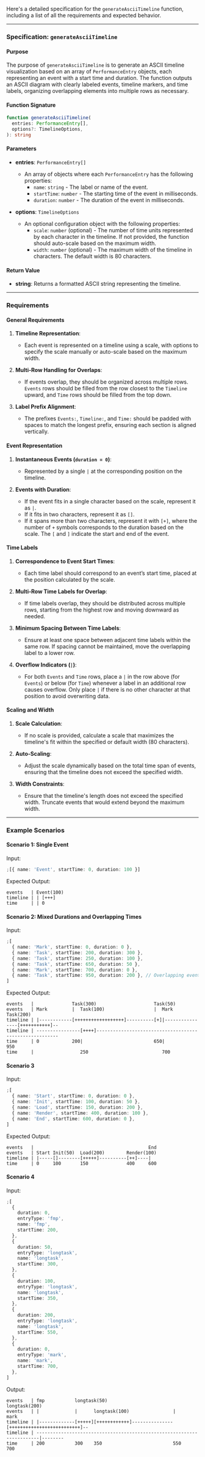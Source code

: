 Here's a detailed specification for the `generateAsciiTimeline` function, including a list of all the requirements and expected behavior.

---

### Specification: `generateAsciiTimeline`

#### Purpose

The purpose of `generateAsciiTimeline` is to generate an ASCII timeline visualization based on an array of `PerformanceEntry` objects, each representing an event with a start time and duration. The function outputs an ASCII diagram with clearly labeled events, timeline markers, and time labels, organizing overlapping elements into multiple rows as necessary.

#### Function Signature

```typescript
function generateAsciiTimeline(
  entries: PerformanceEntry[],
  options?: TimelineOptions,
): string
```

#### Parameters

- **entries**: `PerformanceEntry[]`

  - An array of objects where each `PerformanceEntry` has the following properties:
    - `name`: `string` - The label or name of the event.
    - `startTime`: `number` - The starting time of the event in milliseconds.
    - `duration`: `number` - The duration of the event in milliseconds.

- **options**: `TimelineOptions`
  - An optional configuration object with the following properties:
    - `scale`: `number` (optional) - The number of time units represented by each character in the timeline. If not provided, the function should auto-scale based on the maximum width.
    - `width`: `number` (optional) - The maximum width of the timeline in characters. The default width is 80 characters.

#### Return Value

- **string**: Returns a formatted ASCII string representing the timeline.

---

### Requirements

#### General Requirements

1. **Timeline Representation**:

   - Each event is represented on a timeline using a scale, with options to specify the scale manually or auto-scale based on the maximum width.

2. **Multi-Row Handling for Overlaps**:

   - If events overlap, they should be organized across multiple rows. `Events` rows should be filled from the row closest to the `Timeline` upward, and `Time` rows should be filled from the top down.

3. **Label Prefix Alignment**:
   - The prefixes `Events:`, `Timeline:`, and `Time:` should be padded with spaces to match the longest prefix, ensuring each section is aligned vertically.

#### Event Representation

1. **Instantaneous Events (`duration = 0`)**:

   - Represented by a single `|` at the corresponding position on the timeline.

2. **Events with Duration**:
   - If the event fits in a single character based on the scale, represent it as `|`.
   - If it fits in two characters, represent it as `[]`.
   - If it spans more than two characters, represent it with `[+]`, where the number of `+` symbols corresponds to the duration based on the scale. The `[` and `]` indicate the start and end of the event.

#### Time Labels

1. **Correspondence to Event Start Times**:

   - Each time label should correspond to an event’s start time, placed at the position calculated by the scale.

2. **Multi-Row Time Labels for Overlap**:

   - If time labels overlap, they should be distributed across multiple rows, starting from the highest row and moving downward as needed.

3. **Minimum Spacing Between Time Labels**:

   - Ensure at least one space between adjacent time labels within the same row. If spacing cannot be maintained, move the overlapping label to a lower row.

4. **Overflow Indicators (`|`)**:
   - For both `Events` and `Time` rows, place a `|` in the row above (for `Events`) or below (for `Time`) whenever a label in an additional row causes overflow. Only place `|` if there is no other character at that position to avoid overwriting data.

#### Scaling and Width

1. **Scale Calculation**:

   - If no scale is provided, calculate a scale that maximizes the timeline's fit within the specified or default width (80 characters).

2. **Auto-Scaling**:

   - Adjust the scale dynamically based on the total time span of events, ensuring that the timeline does not exceed the specified width.

3. **Width Constraints**:
   - Ensure that the timeline's length does not exceed the specified width. Truncate events that would extend beyond the maximum width.

---

### Example Scenarios

#### Scenario 1: Single Event

Input:

```typescript
;[{ name: 'Event', startTime: 0, duration: 100 }]
```

Expected Output:

```
events   | Event(100)
timeline | | [+++]
time     | | 0
```

#### Scenario 2: Mixed Durations and Overlapping Times

Input:

```typescript
;[
  { name: 'Mark', startTime: 0, duration: 0 },
  { name: 'Task', startTime: 200, duration: 300 },
  { name: 'Task', startTime: 250, duration: 100 },
  { name: 'Task', startTime: 650, duration: 50 },
  { name: 'Mark', startTime: 700, duration: 0 },
  { name: 'Task', startTime: 950, duration: 200 }, // Overlapping event
]
```

Expected Output:

```
events   |              Task(300)                     Task(50)
events   | Mark         |  Task(100)                  |  Mark             Task(200)
timeline | |------------[++++++++++++++++++]----------[+]|----------------[+++++++++++]--
timeline | ----------------[++++]--------------------------------------------------------
time     | 0            200|                          650|                950
time     |                 250                           700
```

#### Scenario 3

Input:

```typescript
;[
  { name: 'Start', startTime: 0, duration: 0 },
  { name: 'Init', startTime: 100, duration: 50 },
  { name: 'Load', startTime: 150, duration: 200 },
  { name: 'Render', startTime: 400, duration: 100 },
  { name: 'End', startTime: 600, duration: 0 },
]
```

Expected Output:

```
events   |                                          End
events   | Start Init(50)  Load(200)        Render(100)
timeline | |-----[]--------[+++++]----------[++]----|
time     | 0     100       150              400     600
```

#### Scenario 4

Input:

```ts
;[
  {
    duration: 0,
    entryType: 'fmp',
    name: 'fmp',
    startTime: 200,
  },
  {
    duration: 50,
    entryType: 'longtask',
    name: 'longtask',
    startTime: 300,
  },
  {
    duration: 100,
    entryType: 'longtask',
    name: 'longtask',
    startTime: 350,
  },
  {
    duration: 200,
    entryType: 'longtask',
    name: 'longtask',
    startTime: 550,
  },
  {
    duration: 0,
    entryType: 'mark',
    name: 'mark',
    startTime: 700,
  },
]
```

Output:

```
events   | fmp           longtask(50)                        longtask(200)
events   | |             |      longtask(100)                |                    mark
timeline | |-------------[+++++][++++++++++++]---------------[++++++++++++++++++++++++++]--
timeline | -----------------------------------------------------------------------|--------
time     | 200           300    350                          550                  700
```
